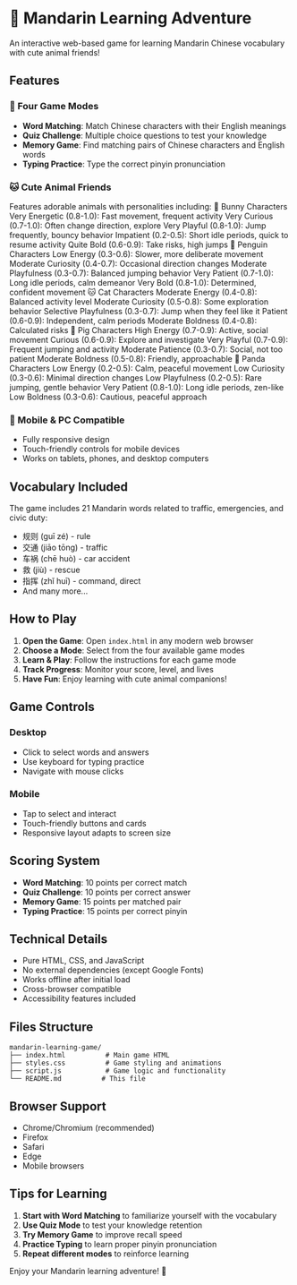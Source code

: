 # 🐾 Mandarin Learning Adventure

An interactive web-based game for learning Mandarin Chinese vocabulary with cute animal friends!

## Features

### 🎯 Four Game Modes
- **Word Matching**: Match Chinese characters with their English meanings
- **Quiz Challenge**: Multiple choice questions to test your knowledge
- **Memory Game**: Find matching pairs of Chinese characters and English words
- **Typing Practice**: Type the correct pinyin pronunciation

### 🐱 Cute Animal Friends
Features adorable animals with personalities including:
🐰 Bunny Characters
Very Energetic (0.8-1.0): Fast movement, frequent activity
Very Curious (0.7-1.0): Often change direction, explore
Very Playful (0.8-1.0): Jump frequently, bouncy behavior
Impatient (0.2-0.5): Short idle periods, quick to resume activity
Quite Bold (0.6-0.9): Take risks, high jumps
🐧 Penguin Characters
Low Energy (0.3-0.6): Slower, more deliberate movement
Moderate Curiosity (0.4-0.7): Occasional direction changes
Moderate Playfulness (0.3-0.7): Balanced jumping behavior
Very Patient (0.7-1.0): Long idle periods, calm demeanor
Very Bold (0.8-1.0): Determined, confident movement
🐱 Cat Characters
Moderate Energy (0.4-0.8): Balanced activity level
Moderate Curiosity (0.5-0.8): Some exploration behavior
Selective Playfulness (0.3-0.7): Jump when they feel like it
Patient (0.6-0.9): Independent, calm periods
Moderate Boldness (0.4-0.8): Calculated risks
🐷 Pig Characters
High Energy (0.7-0.9): Active, social movement
Curious (0.6-0.9): Explore and investigate
Very Playful (0.7-0.9): Frequent jumping and activity
Moderate Patience (0.3-0.7): Social, not too patient
Moderate Boldness (0.5-0.8): Friendly, approachable
🐼 Panda Characters
Low Energy (0.2-0.5): Calm, peaceful movement
Low Curiosity (0.3-0.6): Minimal direction changes
Low Playfulness (0.2-0.5): Rare jumping, gentle behavior
Very Patient (0.8-1.0): Long idle periods, zen-like
Low Boldness (0.3-0.6): Cautious, peaceful approach

### 📱 Mobile & PC Compatible
- Fully responsive design
- Touch-friendly controls for mobile devices
- Works on tablets, phones, and desktop computers

## Vocabulary Included

The game includes 21 Mandarin words related to traffic, emergencies, and civic duty:

- 规则 (guī zé) - rule
- 交通 (jiāo tōng) - traffic
- 车祸 (chē huò) - car accident
- 救 (jiù) - rescue
- 指挥 (zhǐ huī) - command, direct
- And many more...

## How to Play

1. **Open the Game**: Open `index.html` in any modern web browser
2. **Choose a Mode**: Select from the four available game modes
3. **Learn & Play**: Follow the instructions for each game mode
4. **Track Progress**: Monitor your score, level, and lives
5. **Have Fun**: Enjoy learning with cute animal companions!

## Game Controls

### Desktop
- Click to select words and answers
- Use keyboard for typing practice
- Navigate with mouse clicks

### Mobile
- Tap to select and interact
- Touch-friendly buttons and cards
- Responsive layout adapts to screen size

## Scoring System

- **Word Matching**: 10 points per correct match
- **Quiz Challenge**: 10 points per correct answer
- **Memory Game**: 15 points per matched pair
- **Typing Practice**: 15 points per correct pinyin

## Technical Details

- Pure HTML, CSS, and JavaScript
- No external dependencies (except Google Fonts)
- Works offline after initial load
- Cross-browser compatible
- Accessibility features included

## Files Structure

```
mandarin-learning-game/
├── index.html          # Main game HTML
├── styles.css          # Game styling and animations
├── script.js           # Game logic and functionality
└── README.md          # This file
```

## Browser Support

- Chrome/Chromium (recommended)
- Firefox
- Safari
- Edge
- Mobile browsers

## Tips for Learning

1. **Start with Word Matching** to familiarize yourself with the vocabulary
2. **Use Quiz Mode** to test your knowledge retention
3. **Try Memory Game** to improve recall speed
4. **Practice Typing** to learn proper pinyin pronunciation
5. **Repeat different modes** to reinforce learning

Enjoy your Mandarin learning adventure! 🎉

